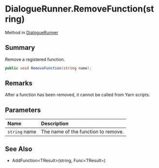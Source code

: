 # DialogueRunner.RemoveFunction(string)

Method in [DialogueRunner](/docs/api/csharp/yarn.unity.dialoguerunner.md)

## Summary


Remove a registered function.


```csharp
public void RemoveFunction(string name);
```

## Remarks


After a function has been removed, it cannot be called from Yarn
scripts.


## Parameters

|Name|Description|
|:---|:---|
|`string` name|The name of the function to remove.|

## See Also

* AddFunction\<TResult\>\(string, Func\<TResult\>\)

